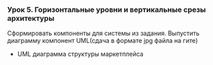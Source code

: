### Урок 5. Горизонтальные уровни и вертикальные срезы архитектуры

Сформировать компоненты для системы из задания. Выпустить диаграмму компонент UML(сдача в формате jpg файла на гите)
- UML диаграмма структуры маркетплейса